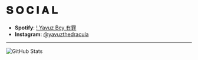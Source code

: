 <h1>𝐒 𝐎 𝐂 𝐈 𝐀 𝐋</h1>

- **Spotify**: [! Yavuz Bey  有罪](https://open.spotify.com/playlist/6x11UxMCht0JU1F9vvkrUG)
- **Instagram**: [@yavuzthedracula](https://www.instagram.com/yavuzthedracula)
<hr>

![GitHub Stats](https://github-readme-stats.vercel.app/api?username=yavuzthedracula&show_icons=true&icon_color=ff0051&theme=dark&bg_color=000&border_color=aeaeae)
